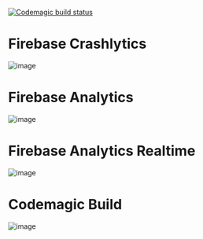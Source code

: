 [![Codemagic build status](https://api.codemagic.io/apps/637393348067d0f13f5db6be/637393348067d0f13f5db6bd/status_badge.svg)](https://codemagic.io/apps/637393348067d0f13f5db6be/637393348067d0f13f5db6bd/latest_build)

# Firebase Crashlytics
![image](https://user-images.githubusercontent.com/48193280/201947057-42a6ae87-1414-4b71-a0ac-42d341b21896.png)

# Firebase Analytics
![image](https://user-images.githubusercontent.com/48193280/201964456-76cf663e-6ee1-4701-9379-9d1a10353f9e.png)

# Firebase Analytics Realtime
![image](https://user-images.githubusercontent.com/48193280/201964972-aee6fe08-a60f-4171-83d9-1c414f72c943.png)

# Codemagic Build
![image](https://user-images.githubusercontent.com/48193280/201947352-7fb6cdcf-03f5-4031-96e4-26ea81fcddfa.png)
